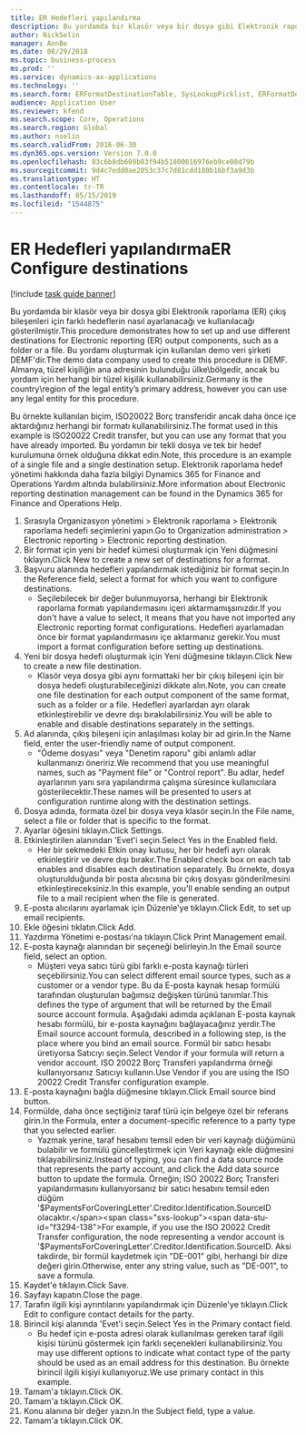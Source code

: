 ```yaml
---
title: ER Hedefleri yapılandırma
description: Bu yordamda bir klasör veya bir dosya gibi Elektronik raporlama (ER) çıkış bileşenleri için farklı hedeflerin nasıl ayarlanacağı ve kullanılacağı gösterilmiştir.
author: NickSelin
manager: AnnBe
ms.date: 08/29/2018
ms.topic: business-process
ms.prod: ''
ms.service: dynamics-ax-applications
ms.technology: ''
ms.search.form: ERFormatDestinationTable, SysLookupPicklist, ERFormatDestinationSettings, ERFormatDestinationEmailSettings, ERExpressionDesignerFormula, SRSPrintDestinationTokens
audience: Application User
ms.reviewer: kfend
ms.search.scope: Core, Operations
ms.search.region: Global
ms.author: nselin
ms.search.validFrom: 2016-06-30
ms.dyn365.ops.version: Version 7.0.0
ms.openlocfilehash: 83c6b8db609b83f94b51800616976eb9ce08d79b
ms.sourcegitcommit: 9d4c7edd0ae2053c37c7d81cdd180b16bf3a9d3b
ms.translationtype: HT
ms.contentlocale: tr-TR
ms.lasthandoff: 05/15/2019
ms.locfileid: "1544875"
---
```

# <a name="er-configure-destinations"></a><span data-ttu-id="f3294-103">ER Hedefleri yapılandırma</span><span class="sxs-lookup"><span data-stu-id="f3294-103">ER Configure destinations</span></span>

[!include [task guide banner](../../includes/task-guide-banner.md)]

<span data-ttu-id="f3294-104">Bu yordamda bir klasör veya bir dosya gibi Elektronik raporlama (ER) çıkış bileşenleri için farklı hedeflerin nasıl ayarlanacağı ve kullanılacağı gösterilmiştir.</span><span class="sxs-lookup"><span data-stu-id="f3294-104">This procedure demonstrates how to set up and use different destinations for Electronic reporting (ER) output components, such as a folder or a file.</span></span> <span data-ttu-id="f3294-105">Bu yordamı oluşturmak için kullanılan demo veri şirketi DEMF'dir.</span><span class="sxs-lookup"><span data-stu-id="f3294-105">The demo data company used to create this procedure is DEMF.</span></span> <span data-ttu-id="f3294-106">Almanya, tüzel kişiliğin ana adresinin bulunduğu ülke\bölgedir, ancak bu yordam için herhangi bir tüzel kişilik kullanabilirsiniz.</span><span class="sxs-lookup"><span data-stu-id="f3294-106">Germany is the country\region of the legal entity’s primary address, however you can use any legal entity for this procedure.</span></span> 

<span data-ttu-id="f3294-107">Bu örnekte kullanılan biçim, ISO20022 Borç transferidir ancak daha önce içe aktardığınız herhangi bir formatı kullanabilirsiniz.</span><span class="sxs-lookup"><span data-stu-id="f3294-107">The format used in this example is ISO20022 Credit transfer, but you can use any format that you have already imported.</span></span> <span data-ttu-id="f3294-108">Bu yordamın bir tekli dosya ve tek bir hedef kurulumuna örnek olduğuna dikkat edin.</span><span class="sxs-lookup"><span data-stu-id="f3294-108">Note, this procedure is an example of a single file and a single destination setup.</span></span> <span data-ttu-id="f3294-109">Elektronik raporlama hedef yönetimi hakkında daha fazla bilgiyi Dynamics 365 for Finance and Operations Yardım altında bulabilirsiniz.</span><span class="sxs-lookup"><span data-stu-id="f3294-109">More information about Electronic reporting destination management can be found in the Dynamics 365 for Finance and Operations Help.</span></span>

1. <span data-ttu-id="f3294-110">Sırasıyla Organizasyon yönetimi > Elektronik raporlama > Elektronik raporlama hedefi seçimlerini yapın.</span><span class="sxs-lookup"><span data-stu-id="f3294-110">Go to Organization administration > Electronic reporting > Electronic reporting destination.</span></span>
2. <span data-ttu-id="f3294-111">Bir format için yeni bir hedef kümesi oluşturmak için Yeni düğmesini tıklayın.</span><span class="sxs-lookup"><span data-stu-id="f3294-111">Click New to create a new set of destinations for a format.</span></span>
3. <span data-ttu-id="f3294-112">Başvuru alanında hedefleri yapılandırmak istediğiniz bir format seçin.</span><span class="sxs-lookup"><span data-stu-id="f3294-112">In the Reference field, select a format for which you want to configure destinations.</span></span>
    * <span data-ttu-id="f3294-113">Seçilebilecek bir değer bulunmuyorsa, herhangi bir Elektronik raporlama formatı yapılandırmasını içeri aktarmamışsınızdır.</span><span class="sxs-lookup"><span data-stu-id="f3294-113">If you don't have a value to select, it means that you have not imported any Electronic reporting format configurations.</span></span> <span data-ttu-id="f3294-114">Hedefleri ayarlamadan önce bir format yapılandırmasını içe aktarmanız gerekir.</span><span class="sxs-lookup"><span data-stu-id="f3294-114">You must import a format configuration before setting up destinations.</span></span>  
4. <span data-ttu-id="f3294-115">Yeni bir dosya hedefi oluşturmak için Yeni düğmesine tıklayın.</span><span class="sxs-lookup"><span data-stu-id="f3294-115">Click New to create a new file destination.</span></span>
    * <span data-ttu-id="f3294-116">Klasör veya dosya gibi aynı formattaki her bir çıkış bileşeni için bir dosya hedefi oluşturabileceğinizi dikkate alın.</span><span class="sxs-lookup"><span data-stu-id="f3294-116">Note, you can create one file destination for each output component of the same format, such as a folder or a file.</span></span> <span data-ttu-id="f3294-117">Hedefleri ayarlardan ayrı olarak etkinleştirebilir ve devre dışı bırakılabilirsiniz.</span><span class="sxs-lookup"><span data-stu-id="f3294-117">You will be able to enable and disable destinations separately in the settings.</span></span>  
5. <span data-ttu-id="f3294-118">Ad alanında, çıkış bileşeni için anlaşılması kolay bir ad girin.</span><span class="sxs-lookup"><span data-stu-id="f3294-118">In the Name field, enter the user-friendly name of output component.</span></span>
    * <span data-ttu-id="f3294-119">"Ödeme dosyası" veya "Denetim raporu" gibi anlamlı adlar kullanmanızı öneririz.</span><span class="sxs-lookup"><span data-stu-id="f3294-119">We recommend that you use meaningful names, such as "Payment file" or "Control report".</span></span> <span data-ttu-id="f3294-120">Bu adlar, hedef ayarlarının yanı sıra yapılandırma çalışma süresince kullanıcılara gösterilecektir.</span><span class="sxs-lookup"><span data-stu-id="f3294-120">These names will be presented to users at configuration runtime along with the destination settings.</span></span>  
6. <span data-ttu-id="f3294-121">Dosya adında, formata özel bir dosya veya klasör seçin.</span><span class="sxs-lookup"><span data-stu-id="f3294-121">In the File name, select a file or folder that is specific to the format.</span></span>
7. <span data-ttu-id="f3294-122">Ayarlar öğesini tıklayın.</span><span class="sxs-lookup"><span data-stu-id="f3294-122">Click Settings.</span></span>
8. <span data-ttu-id="f3294-123">Etkinleştirilen alanından 'Evet'i seçin.</span><span class="sxs-lookup"><span data-stu-id="f3294-123">Select Yes in the Enabled field.</span></span>
    * <span data-ttu-id="f3294-124">Her bir sekmedeki Etkin onay kutusu, her bir hedefi ayrı olarak etkinleştirir ve devre dışı bırakır.</span><span class="sxs-lookup"><span data-stu-id="f3294-124">The Enabled check box on each tab enables and disables each destination separately.</span></span> <span data-ttu-id="f3294-125">Bu örnekte, dosya oluşturulduğunda bir posta alıcısına bir çıkış dosyası gönderilmesini etkinleştireceksiniz.</span><span class="sxs-lookup"><span data-stu-id="f3294-125">In this example, you'll enable sending an output file to a mail recipient when the file is generated.</span></span>  
9. <span data-ttu-id="f3294-126">E-posta alıcılarını ayarlamak için Düzenle'ye tıklayın.</span><span class="sxs-lookup"><span data-stu-id="f3294-126">Click Edit, to set up email recipients.</span></span>
10. <span data-ttu-id="f3294-127">Ekle öğesini tıklatın.</span><span class="sxs-lookup"><span data-stu-id="f3294-127">Click Add.</span></span>
11. <span data-ttu-id="f3294-128">Yazdırma Yönetimi e-postası'na tıklayın.</span><span class="sxs-lookup"><span data-stu-id="f3294-128">Click Print Management email.</span></span>
12. <span data-ttu-id="f3294-129">E-posta kaynağı alanından bir seçeneği belirleyin.</span><span class="sxs-lookup"><span data-stu-id="f3294-129">In the Email source  field, select an option.</span></span>
    * <span data-ttu-id="f3294-130">Müşteri veya satıcı türü gibi farklı e-posta kaynağı türleri seçebilirsiniz.</span><span class="sxs-lookup"><span data-stu-id="f3294-130">You can select different email source types, such as a customer or a vendor type.</span></span> <span data-ttu-id="f3294-131">Bu da E-posta kaynak hesap formülü tarafından oluşturulan bağımsız değişken türünü tanımlar.</span><span class="sxs-lookup"><span data-stu-id="f3294-131">This defines the type of argument that will be returned by the Email source account formula.</span></span> <span data-ttu-id="f3294-132">Aşağıdaki adımda açıklanan E-posta kaynak hesabı formülü, bir e-posta kaynağını bağlayacağınız yerdir.</span><span class="sxs-lookup"><span data-stu-id="f3294-132">The Email source account formula, described in a following step, is the place where you bind an email source.</span></span> <span data-ttu-id="f3294-133">Formül bir satıcı hesabı üretiyorsa Satıcıyı seçin.</span><span class="sxs-lookup"><span data-stu-id="f3294-133">Select Vendor if your formula will return a vendor account.</span></span> <span data-ttu-id="f3294-134">ISO 20022 Borç Transferi yapılandırma örneği kullanıyorsanız Satıcıyı kullanın.</span><span class="sxs-lookup"><span data-stu-id="f3294-134">Use Vendor if you are using the ISO 20022 Credit Transfer configuration example.</span></span>  
13. <span data-ttu-id="f3294-135">E-posta kaynağını bağla düğmesine tıklayın.</span><span class="sxs-lookup"><span data-stu-id="f3294-135">Click Email source bind button.</span></span>
14. <span data-ttu-id="f3294-136">Formülde, daha önce seçtiğiniz taraf türü için belgeye özel bir referans girin.</span><span class="sxs-lookup"><span data-stu-id="f3294-136">In the Formula, enter a document-specific reference to a party type that you selected earlier.</span></span>
    * <span data-ttu-id="f3294-137">Yazmak yerine, taraf hesabını temsil eden bir veri kaynağı düğümünü bulabilir ve formülü güncelleştirmek için Veri kaynağı ekle düğmesini tıklayabilirsiniz.</span><span class="sxs-lookup"><span data-stu-id="f3294-137">Instead of typing, you can find a data source node that represents the party account, and click the Add data source button to update the formula.</span></span> <span data-ttu-id="f3294-138">Örneğin; ISO 20022 Borç Transferi yapılandırmasını kullanıyorsanız bir satıcı hesabını temsil eden düğüm '$PaymentsForCoveringLetter'.Creditor.Identification.SourceID olacaktır.</span><span class="sxs-lookup"><span data-stu-id="f3294-138">For example, if you use the ISO 20022 Credit Transfer configuration, the node representing a vendor account is '$PaymentsForCoveringLetter'.Creditor.Identification.SourceID.</span></span> <span data-ttu-id="f3294-139">Aksi takdirde, bir formül kaydetmek için "DE-001" gibi, herhangi bir dize değeri girin.</span><span class="sxs-lookup"><span data-stu-id="f3294-139">Otherwise, enter any string value, such as "DE-001", to save a formula.</span></span>  
15. <span data-ttu-id="f3294-140">Kaydet'e tıklayın.</span><span class="sxs-lookup"><span data-stu-id="f3294-140">Click Save.</span></span>
16. <span data-ttu-id="f3294-141">Sayfayı kapatın.</span><span class="sxs-lookup"><span data-stu-id="f3294-141">Close the page.</span></span>
17. <span data-ttu-id="f3294-142">Tarafın ilgili kişi ayrıntılarını yapılandırmak için Düzenle'ye tıklayın.</span><span class="sxs-lookup"><span data-stu-id="f3294-142">Click Edit to configure contact details for the party.</span></span>
18. <span data-ttu-id="f3294-143">Birincil kişi alanında 'Evet'i seçin.</span><span class="sxs-lookup"><span data-stu-id="f3294-143">Select Yes in the Primary contact field.</span></span>
    * <span data-ttu-id="f3294-144">Bu hedef için e-posta adresi olarak kullanılması gereken taraf ilgili kişisi türünü göstermek için farklı seçenekleri kullanabilirsiniz.</span><span class="sxs-lookup"><span data-stu-id="f3294-144">You may use different options to indicate what contact type of the party should be used as an email address for this destination.</span></span> <span data-ttu-id="f3294-145">Bu örnekte birincil ilgili kişiyi kullanıyoruz.</span><span class="sxs-lookup"><span data-stu-id="f3294-145">We use primary contact in this example.</span></span>  
19. <span data-ttu-id="f3294-146">Tamam'a tıklayın.</span><span class="sxs-lookup"><span data-stu-id="f3294-146">Click OK.</span></span>
20. <span data-ttu-id="f3294-147">Tamam'a tıklayın.</span><span class="sxs-lookup"><span data-stu-id="f3294-147">Click OK.</span></span>
21. <span data-ttu-id="f3294-148">Konu alanına bir değer yazın.</span><span class="sxs-lookup"><span data-stu-id="f3294-148">In the Subject field, type a value.</span></span>
22. <span data-ttu-id="f3294-149">Tamam'a tıklayın.</span><span class="sxs-lookup"><span data-stu-id="f3294-149">Click OK.</span></span>

